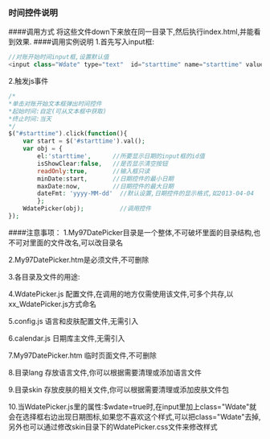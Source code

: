 ﻿### 时间控件说明
####调用方式
将这些文件down下来放在同一目录下,然后执行index.html,并能看到效果.
####调用实例说明
1.首先写入input框:
```php
//对账开始时间input框,设置默认值
<input class="Wdate" type="text"  id="starttime" name="starttime" value="2014-12-12"/>
```
2.触发js事件
```php
/*
*单击对账开始文本框弹出时间控件
*起始时间:自定(可从文本框中获取)
*终止时间:当天
*/
$("#starttime").click(function(){
    var start = $('#starttime').val();
    var obj = {
        el:'starttime',      //所要显示日期的input框的id值
        isShowClear:false,   //是否显示清空按钮
        readOnly:true,       //输入框只读
        minDate:start,       //日期控件的最小日期
        maxDate:now,         //日期控件的最大日期
        dateFmt: 'yyyy-MM-dd'  //默认设置,日期控件的显示格式,如2013-04-04
        };
    WdatePicker(obj);          //调用控件
});
```
####注意事项：
1.My97DatePicker目录是一个整体,不可破坏里面的目录结构,也不可对里面的文件改名,可以改目录名

2.My97DatePicker.htm是必须文件,不可删除

3.各目录及文件的用途:

4.WdatePicker.js 配置文件,在调用的地方仅需使用该文件,可多个共存,以xx_WdatePicker.js方式命名

5.config.js 语言和皮肤配置文件,无需引入

6.calendar.js 日期库主文件,无需引入

7.My97DatePicker.htm 临时页面文件,不可删除

8.目录lang 存放语言文件,你可以根据需要清理或添加语言文件

9.目录skin 存放皮肤的相关文件,你可以根据需要清理或添加皮肤文件包

10.当WdatePicker.js里的属性:$wdate=true时,在input里加上class="Wdate"就会在选择框右边出现日期图标,如果您不喜欢这个样式,可以把class="Wdate"去掉,另外也可以通过修改skin目录下的WdatePicker.css文件来修改样式
